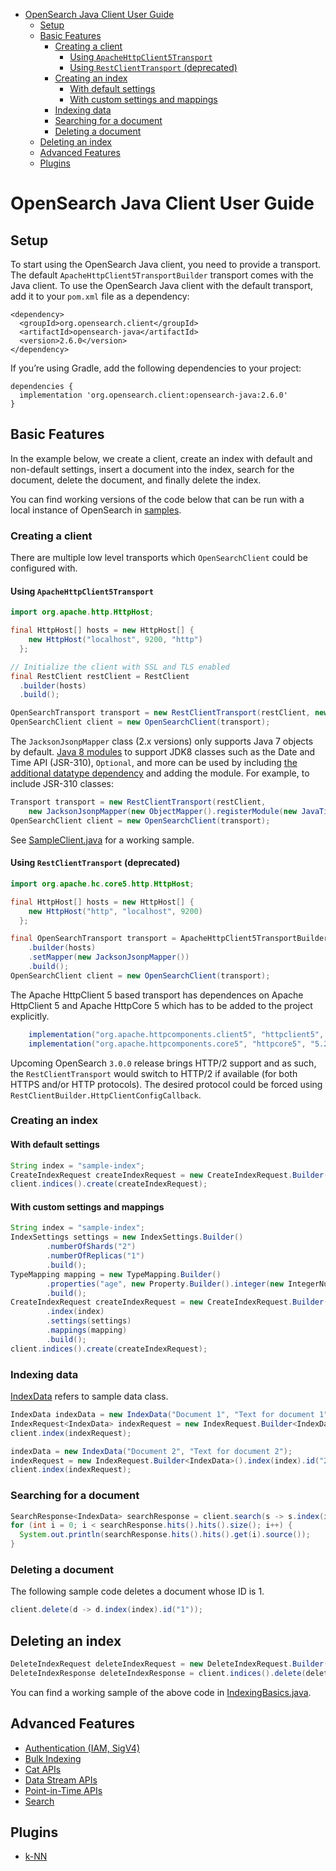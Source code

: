 - [OpenSearch Java Client User Guide](#opensearch-java-client-user-guide)
  - [Setup](#setup)
  - [Basic Features](#basic-features)
    - [Creating a client](#creating-a-client)
      - [Using `ApacheHttpClient5Transport`](#using-apachehttpclient5transport)
      - [Using `RestClientTransport` (deprecated)](#using-restclienttransport-deprecated)
    - [Creating an index](#creating-an-index)
      - [With default settings](#with-default-settings)
      - [With custom settings and mappings](#with-custom-settings-and-mappings)
    - [Indexing data](#indexing-data)
    - [Searching for a document](#searching-for-a-document)
    - [Deleting a document](#deleting-a-document)
  - [Deleting an index](#deleting-an-index)
  - [Advanced Features](#advanced-features)
  - [Plugins](#plugins)

# OpenSearch Java Client User Guide

## Setup

To start using the OpenSearch Java client, you need to provide a transport. The default `ApacheHttpClient5TransportBuilder` transport comes with the Java client. To use the OpenSearch Java client with the default transport, add it to your `pom.xml` file as a dependency:

```
<dependency>
  <groupId>org.opensearch.client</groupId>
  <artifactId>opensearch-java</artifactId>
  <version>2.6.0</version>
</dependency>
```

If you’re using Gradle, add the following dependencies to your project:

```
dependencies {
  implementation 'org.opensearch.client:opensearch-java:2.6.0'
}
```

## Basic Features

In the example below, we create a client, create an index with default and non-default settings, insert a document into the index, search for the document, delete the document, and finally delete the index.

You can find working versions of the code below that can be run with a local instance of OpenSearch in [samples](./samples/).

### Creating a client

There are multiple low level transports which `OpenSearchClient` could be configured with.

#### Using `ApacheHttpClient5Transport`

```java
import org.apache.http.HttpHost;

final HttpHost[] hosts = new HttpHost[] {
    new HttpHost("localhost", 9200, "http")
  };

// Initialize the client with SSL and TLS enabled
final RestClient restClient = RestClient
  .builder(hosts)
  .build();

OpenSearchTransport transport = new RestClientTransport(restClient, new JacksonJsonpMapper()); 
OpenSearchClient client = new OpenSearchClient(transport);
```

The `JacksonJsonpMapper` class (2.x versions) only supports Java 7 objects by default. [Java 8 modules](https://github.com/FasterXML/jackson-modules-java8) to support JDK8 classes such as the Date and Time API (JSR-310), `Optional`, and more can be used by including [the additional datatype dependency](https://github.com/FasterXML/jackson-modules-java8#usage) and adding the module.  For example, to include JSR-310 classes:

```java
Transport transport = new RestClientTransport(restClient,
    new JacksonJsonpMapper(new ObjectMapper().registerModule(new JavaTimeModule()))); 
OpenSearchClient client = new OpenSearchClient(transport);
```

See [SampleClient.java](./samples/src/main/java/org/opensearch/client/samples/SampleClient.java) for a working sample.

#### Using `RestClientTransport` (deprecated)

```java
import org.apache.hc.core5.http.HttpHost;

final HttpHost[] hosts = new HttpHost[] {
    new HttpHost("http", "localhost", 9200)
  };

final OpenSearchTransport transport = ApacheHttpClient5TransportBuilder
    .builder(hosts)
    .setMapper(new JacksonJsonpMapper())
    .build();
OpenSearchClient client = new OpenSearchClient(transport);
```

The Apache HttpClient 5 based transport has dependences on Apache HttpClient 5 and Apache HttpCore 5 which has to be added to the project explicitly.

```gradle
    implementation("org.apache.httpcomponents.client5", "httpclient5", "5.2.1")
    implementation("org.apache.httpcomponents.core5", "httpcore5", "5.2.2")
```

Upcoming OpenSearch `3.0.0` release brings HTTP/2 support and as such, the `RestClientTransport` would switch to HTTP/2 if available (for both HTTPS and/or HTTP protocols). The desired protocol could be forced using `RestClientBuilder.HttpClientConfigCallback`.

### Creating an index

#### With default settings

```java
String index = "sample-index";
CreateIndexRequest createIndexRequest = new CreateIndexRequest.Builder().index(index).build();
client.indices().create(createIndexRequest);
```

#### With custom settings and mappings

```java
String index = "sample-index";
IndexSettings settings = new IndexSettings.Builder()
        .numberOfShards("2")
        .numberOfReplicas("1")
        .build();
TypeMapping mapping = new TypeMapping.Builder()
        .properties("age", new Property.Builder().integer(new IntegerNumberProperty.Builder().build()).build())
        .build();
CreateIndexRequest createIndexRequest = new CreateIndexRequest.Builder()
        .index(index)
        .settings(settings)
        .mappings(mapping)
        .build();
client.indices().create(createIndexRequest);
```

### Indexing data

[IndexData](./samples/src/main/java/org/opensearch/client/samples/util/IndexData.java) refers to sample data class.

```java
IndexData indexData = new IndexData("Document 1", "Text for document 1");
IndexRequest<IndexData> indexRequest = new IndexRequest.Builder<IndexData>().index(index).id("1").document(indexData).build();
client.index(indexRequest);

indexData = new IndexData("Document 2", "Text for document 2");
indexRequest = new IndexRequest.Builder<IndexData>().index(index).id("2").document(indexData).build();
client.index(indexRequest);
```

### Searching for a document

```java
SearchResponse<IndexData> searchResponse = client.search(s -> s.index(index), IndexData.class);
for (int i = 0; i < searchResponse.hits().hits().size(); i++) {
  System.out.println(searchResponse.hits().hits().get(i).source());
}
```

### Deleting a document

The following sample code deletes a document whose ID is 1.

```java
client.delete(d -> d.index(index).id("1"));
```

## Deleting an index

```java
DeleteIndexRequest deleteIndexRequest = new DeleteIndexRequest.Builder().index(index).build();
DeleteIndexResponse deleteIndexResponse = client.indices().delete(deleteIndexRequest);
```

You can find a working sample of the above code in [IndexingBasics.java](./samples/src/main/java/org/opensearch/client/samples/IndexingBasics.java).

## Advanced Features

- [Authentication (IAM, SigV4)](./guides/auth.md)
- [Bulk Indexing](./guides/bulk.md)
- [Cat APIs](./guides/cat.md)
- [Data Stream APIs](./guides/data_stream.md)
- [Point-in-Time APIs](./guides/point_in_time.md)
- [Search](./guides/search.md)

## Plugins

- [k-NN](guides/plugins/knn.md)
